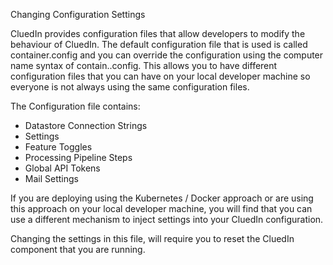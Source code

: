 Changing Configuration Settings

CluedIn provides configuration files that allow developers to modify the behaviour of CluedIn. The default configuration file that is used is called container.config and you can override the configuration using the computer name syntax of contain.<Your Computer Name>.config. This allows you to have different configuration files that you can have on your local developer machine so everyone is not always using the same configuration files. 

The Configuration file contains:

- Datastore Connection Strings
- Settings
- Feature Toggles
- Processing Pipeline Steps
- Global API Tokens
- Mail Settings

If you are deploying using the Kubernetes / Docker approach or are using this approach on your local developer machine, you will find that you can use a different mechanism to inject settings into your CluedIn configuration. 

Changing the settings in this file, will require you to reset the CluedIn component that you are running. 
